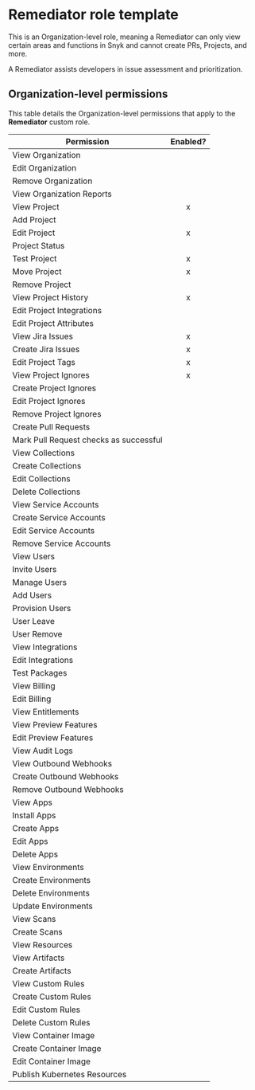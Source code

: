 # Remediator role template

This is an Organization-level role, meaning a Remediator can only view certain areas and functions in Snyk and cannot create PRs, Projects, and more.

A Remediator assists developers in issue assessment and prioritization.

## Organization-level permissions

This table details the Organization-level permissions that apply to the **Remediator** custom role.

| Permission                             | Enabled? |
| -------------------------------------- | :------: |
| View Organization                      |          |
| Edit Organization                      |          |
| Remove Organization                    |          |
| View Organization Reports              |          |
| View Project                           |     x    |
| Add Project                            |          |
| Edit Project                           |     x    |
| Project Status                         |          |
| Test Project                           |     x    |
| Move Project                           |     x    |
| Remove Project                         |          |
| View Project History                   |     x    |
| Edit Project Integrations              |          |
| Edit Project Attributes                |          |
| View Jira Issues                       |     x    |
| Create Jira Issues                     |     x    |
| Edit Project Tags                      |     x    |
| View Project Ignores                   |     x    |
| Create Project Ignores                 |          |
| Edit Project Ignores                   |          |
| Remove Project Ignores                 |          |
| Create Pull Requests                   |          |
| Mark Pull Request checks as successful |          |
| View Collections                       |          |
| Create Collections                     |          |
| Edit Collections                       |          |
| Delete Collections                     |          |
| View Service Accounts                  |          |
| Create Service Accounts                |          |
| Edit Service Accounts                  |          |
| Remove Service Accounts                |          |
| View Users                             |          |
| Invite Users                           |          |
| Manage Users                           |          |
| Add Users                              |          |
| Provision Users                        |          |
| User Leave                             |          |
| User Remove                            |          |
| View Integrations                      |          |
| Edit Integrations                      |          |
| Test Packages                          |          |
| View Billing                           |          |
| Edit Billing                           |          |
| View Entitlements                      |          |
| View Preview Features                  |          |
| Edit Preview Features                  |          |
| View Audit Logs                        |          |
| View Outbound Webhooks                 |          |
| Create Outbound Webhooks               |          |
| Remove Outbound Webhooks               |          |
| View Apps                              |          |
| Install Apps                           |          |
| Create Apps                            |          |
| Edit Apps                              |          |
| Delete Apps                            |          |
| View Environments                      |          |
| Create Environments                    |          |
| Delete Environments                    |          |
| Update Environments                    |          |
| View Scans                             |          |
| Create Scans                           |          |
| View Resources                         |          |
| View Artifacts                         |          |
| Create Artifacts                       |          |
| View Custom Rules                      |          |
| Create Custom Rules                    |          |
| Edit Custom Rules                      |          |
| Delete Custom Rules                    |          |
| View Container Image                   |          |
| Create Container Image                 |          |
| Edit Container Image                   |          |
| Publish Kubernetes Resources           |          |
